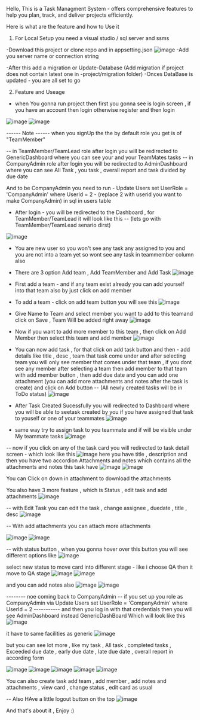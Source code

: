 Hello, This is a Task Managment System - offers comprehensive features to help you plan, track, and deliver projects efficiently.

Here is what are the feature and how to Use it 

1. For Local Setup you need a visual studio / sql server and ssms

-Download this project or clone repo and in appsetting.json
![image](https://github.com/user-attachments/assets/dc64c1a4-bb0d-4b5b-bb38-8becfc50d784)
-Add you server name or connection string 

-After this add a migration or Update-Database (Add migration if project does not contain latest one in -project/migration folder)
-Onces DataBase is updated - you are all set to go 

2. Feature and Useage 

- when You gonna run project then first you gonna see is login screen , if you have an account then login otherwise register and then login 

![image](https://github.com/user-attachments/assets/0d95de2e-b079-412a-ae6b-aca7ea9d287a)
![image](https://github.com/user-attachments/assets/944e197b-6fe9-48ff-b2b0-d628b9c19329)

------ Note ------ when you signUp the the by default role you get is of "TeamMember" 

-- in TeamMember/TeamLead role after login you will be redirected to GenericDashboard where you can see your and your TeamMates tasks 
-- in CompanyAdmin role after login you will be redirected to AdminDashboard where you can see All Task , you task , overall report and task divided by due date

And to be CompanyAdmin you need to run - Update Users set UserRole = 'CompanyAdmin' where UserId = 2 - (replace 2 with userid you want to make CompanyAdmin) in sql in users table

- After login - you will be redirected to the Dashboard , for TeamMember/TeamLead it will look like this -- (lets go with TeamMember/TeamLead senario dirst)

![image](https://github.com/user-attachments/assets/339091f0-f339-4d1e-85bf-37c9372cc6c7)

- You are new user so you won't see any task any assigned to you and you are not into a team yet so wont see any task in teammember column also
- There are 3 option  Add team , Add TeamMember and Add Task 
![image](https://github.com/user-attachments/assets/eaa424ab-5b0d-4d49-a753-a0c16f4fe529)

- First add a team - and if any team exist already you can add yourself into that team also by just click on add member 
- To add a team - click on add team button you will see this 
![image](https://github.com/user-attachments/assets/2c9ab3e7-9f6f-49e0-98c6-35624cd531b1)

- Give Name to Team and select member you want to add to this teamand click on Save , Team Will be added right away 
![image](https://github.com/user-attachments/assets/ca2ebb2d-3465-4541-b397-a2959f70f626)

- Now if you want to add more member to this team , then click on Add Member then select this team and add member 
![image](https://github.com/user-attachments/assets/b08baa8d-dfb0-4725-b51e-7a44b207313f)


- You can now add task , for that click on add task button and then - add details like title , desc , team that task come under and after selecting team you will only see member that comes under that team , if you dont see any member after selecting a team then add member to that team with add member button , then add due date and you can add one attachment (you can add more attachments and notes after the task is create) and click on Add button -- (All newly created tasks will be in ToDo status)
![image](https://github.com/user-attachments/assets/173be9db-a99f-4b93-940f-987481ed89e6)

- After Task Created Sucessfully you will redirected to Dashboard where you will be able to seetask created by you if you have assigned that task to youself or one of your teammates
![image](https://github.com/user-attachments/assets/dba34d60-8277-4454-83a4-b21f6363bc10)

- same way try to assign task to you teammate and if will be visible under My teammate tasks 
![image](https://github.com/user-attachments/assets/d0a74f16-0cf9-41b9-83b4-9108efa4d2b2)


-- now if you click on any of the task card you will redirected to task detail screen - which look like this
![image](https://github.com/user-attachments/assets/6157d2fd-2bad-4e3c-b67b-43d84de2444c)
here you have title , description and then you have two accordion Attachments and notes which contains all the attachments and notes this task have 
![image](https://github.com/user-attachments/assets/04d98e7c-2b6e-4658-9e0c-a3a59b69292e)
![image](https://github.com/user-attachments/assets/0594ee22-f0c8-4979-8730-706b30c7dfe0)

You can Click on down in attachment to download the attachments

You also have 3 more feature , which is Status , edit task and add attachments
![image](https://github.com/user-attachments/assets/7c494ab1-0397-4918-8dbd-a8c6c538d595)

-- with Edit Task you can edit the task , change assignee , duedate , title , desc
![image](https://github.com/user-attachments/assets/6b74a310-5e77-4223-b969-9b18e2705eec)

-- With add attachments you can attach more attachments 

![image](https://github.com/user-attachments/assets/50119552-e49a-46fe-b541-2ca72306478f)
![image](https://github.com/user-attachments/assets/de3875e3-121d-4573-95b9-8d6a0f96bc03)

-- with status button , when you gonna hover over this button you will see different options like 
![image](https://github.com/user-attachments/assets/684be523-af59-46c4-91b1-e3f25be4e2cd)

select new status to move card into different stage - like i choose QA then it move to QA stage
![image](https://github.com/user-attachments/assets/0254c457-4288-43db-b5d9-e10f83104dbf)
![image](https://github.com/user-attachments/assets/05de36c9-06d4-4a1e-b060-e9291b8f73c6)

and you can add notes also 
![image](https://github.com/user-attachments/assets/772260f0-f4b9-4c57-916f-aa69778eeeb9)
![image](https://github.com/user-attachments/assets/7970d380-59ab-4746-88ff-d6a02ea88689)

-------- noe coming back to CompanyAdmin -- if you set up you role as CompanyAdmin via Update Users set UserRole = 'CompanyAdmin' where UserId = 2 -----------
and then you log in with that credentials then you will see AdminDashboard instead GenericDashBoard Which will look like this
![image](https://github.com/user-attachments/assets/f8da3f7a-11e4-4cb0-93d3-596cff77704f)

it have to same facilities as generic ![image](https://github.com/user-attachments/assets/1e308cc5-6b54-4f13-ac6a-a5e847ebccc1)

but you can see lot more , like my task ,  All task , completed tasks , Exceeded due date , early due date , late due date , overall report in according form

![image](https://github.com/user-attachments/assets/62168846-fa8d-4ea2-b8eb-9573e7a62375)
![image](https://github.com/user-attachments/assets/1870a336-a584-4c5f-a226-c9ab3f1a6de0)
![image](https://github.com/user-attachments/assets/273f6513-3d3a-498f-9b8e-1dcc252d2336)
![image](https://github.com/user-attachments/assets/ff1401ff-4f26-46e2-bd29-9d12628f8579)
![image](https://github.com/user-attachments/assets/479123f1-f77f-4ee3-94c2-0f612c3b2f3e)

You can also create task add team , add member , add notes and attachments , view card , change status , edit card as usual

-- Also HAve a little logout button on the top 
![image](https://github.com/user-attachments/assets/f24524be-f7da-468c-8a04-56d8e1aa5ecd)


And that's about it , Enjoy :)

